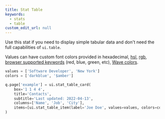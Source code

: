 ```yaml
---
title: Stat Table 
keywords:
  - stats
  - table
custom_edit_url: null
---
```


Use this stat if you need to display simple tabular data and don't need the full capabilities of `ui.table`.

Values can have custom font colors provided in hexadecimal, [hsl](https://developer.mozilla.org/en-US/docs/Web/CSS/color_value/hsl), [rgb](https://developer.mozilla.org/en-US/docs/Web/CSS/color_value/rgb), [browser supported keywords](https://www.w3.org/wiki/CSS/Properties/color/keywords) (red, blue, green, etc), [Wave colors](/docs/color-theming/#wave-colors).

```py
values = ['Software Developer', 'New York']
colors = ['darkblue', '$amber'] 

q.page['example'] = ui.stat_table_card(
    box='1 1 4 4',
    title='Contacts',
    subtitle='Last updated: 2022-04-13',
    columns=['Name', 'Job', 'City'],
    items=[ui.stat_table_item(label='Joe Doe', values=values, colors=colors) for _ in range(5)]
)
```

